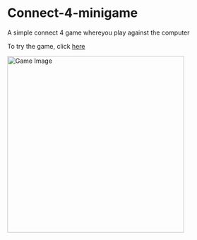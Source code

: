 # Connect-4-minigame

A simple connect 4 game whereyou play against the computer

To try the game, click [here](https://najamoe.github.io/Connect-4-minigame/)

<img src="https://github.com/najamoe/Connect-4-minigame/assets/113134845/6d6771fe-6e6a-48d5-904e-c93d25c514ba" alt="Game Image" width="400">
